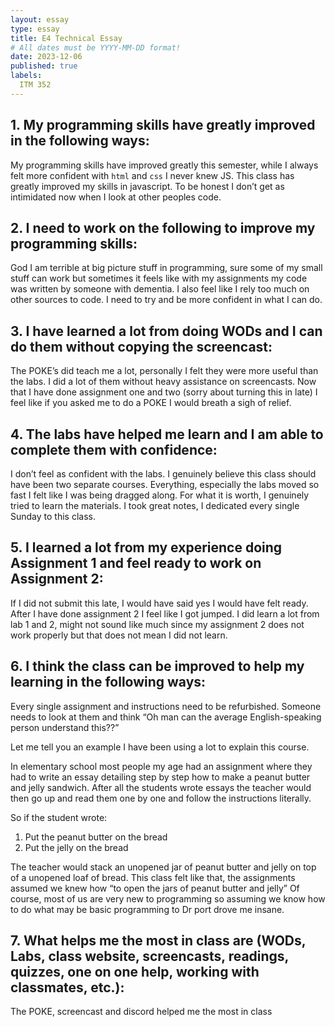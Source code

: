 ```yaml
---
layout: essay
type: essay
title: E4 Technical Essay
# All dates must be YYYY-MM-DD format!
date: 2023-12-06
published: true
labels:
  ITM 352
---
```


## 1. My programming skills have greatly improved in the following ways:

My programming skills have improved greatly this semester, while I always felt more confident with `html` and `css` I never knew JS. This class has greatly improved my skills in javascript. To be honest I don’t get as intimidated now when I look at other peoples code.

## 2. I need to work on the following to improve my programming skills:

God I am terrible at big picture stuff in programming, sure some of my small stuff can work but sometimes it feels like with my assignments my code was written by someone with dementia. I also feel like I rely too much on other sources to code. I need to try and be more confident in what I can do.

## 3. I have learned a lot from doing WODs and I can do them without copying the screencast:

The POKE’s did teach me a lot, personally I felt they were more useful than the labs. I did a lot of them without heavy assistance on screencasts. Now that I have done assignment one and two (sorry about turning this in late) I feel like if you asked me to do a POKE I would breath a sigh of relief.

## 4. The labs have helped me learn and I am able to complete them with confidence:

I don’t feel as confident with the labs. I genuinely believe this class should have been two separate courses. Everything, especially the labs moved so fast I felt like I was being dragged along. For what it is worth, I genuinely tried to learn the materials. I took great notes, I dedicated every single Sunday to this class.

## 5. I learned a lot from my experience doing Assignment 1 and feel ready to work on Assignment 2:

If I did not submit this late, I would have said yes I would have felt ready. After I have done assignment 2 I feel like I got jumped. I did learn a lot from lab 1 and 2, might not sound like much since my assignment 2 does not work properly but that does not mean I did not learn.

## 6. I think the class can be improved to help my learning in the following ways:

Every single assignment and instructions need to be refurbished. Someone needs to look at them and think “Oh man can the average English-speaking person understand this??”

Let me tell you an example I have been using a lot to explain this course.

In elementary school most people my age had an assignment where they had to write an essay detailing step by step how to make a peanut butter and jelly sandwich. After all the students wrote essays the teacher would then go up and read them one by one and follow the instructions literally.

So if the student wrote:

 1. Put the peanut butter on the bread
 2. Put the jelly on the bread


The teacher would stack an unopened jar of peanut butter and jelly on top of a unopened loaf of bread. This class felt like that, the assignments assumed we knew how “to open the jars of peanut butter and jelly” Of course, most of us are very new to programming so assuming we know how to do what may be basic programming to Dr port drove me insane.

## 7. What helps me the most in class are (WODs, Labs, class website, screencasts, readings, quizzes, one on one help, working with classmates, etc.):

The POKE, screencast and discord helped me the most in class
